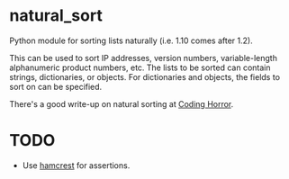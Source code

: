 natural_sort
============

Python module for sorting lists naturally (i.e. 1.10 comes after 1.2).

This can be used to sort IP addresses, version numbers, variable-length alphanumeric product numbers, etc.
The lists to be sorted can contain strings, dictionaries, or objects.
For dictionaries and objects, the fields to sort on can be specified.

There's a good write-up on natural sorting at [Coding Horror](http://www.codinghorror.com/blog/2007/12/sorting-for-humans-natural-sort-order.html).


TODO
====

 * Use [hamcrest](https://github.com/hamcrest/PyHamcrest) for assertions.

